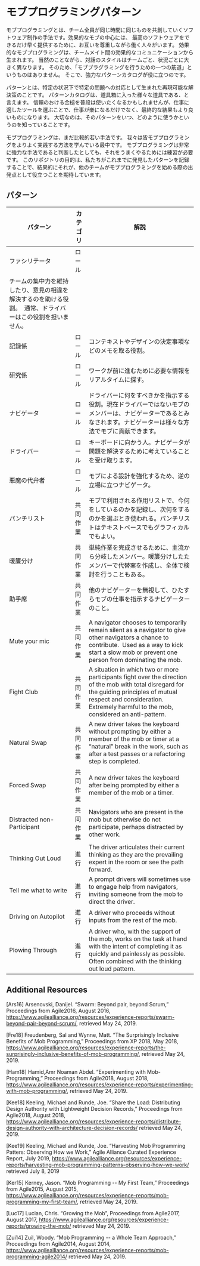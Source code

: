 # モブプログラミングパターン

モブプログラミングとは、チーム全員が同じ時間に同じものを共創していくソフトウェア制作の手法です。効果的なモブの中心には、
最高のソフトウェアをできるだけ早く提供するために、お互いを尊重しながら働く人々がいます。
効果的なモブプログラミングは、チームメイト間の効果的なコミュニケーションから生まれます。 
当然のことながら、対話のスタイルはチームごと、状況ごとに大きく異なります。 そのため、「モブプラグラミングを行うための一つの筋道」というものはありません。 
そこで、強力なパターンカタログが役に立つのです。

パターンとは、特定の状況下で特定の問題への対応として生まれた再現可能な解決策のことです。 パターンカタログは、道具箱に入った様々な道具である、と言えます。
信頼のおける金槌を普段は使いたくなるかもしれませんが、仕事に適したツールを選ぶことで、仕事が楽になるだけでなく、最終的な結果もより良いものになります。 
大切なのは、そのパターンをいつ、どのように使うかというのを知っていることです。

モブプログラミングは、まだ比較的若い手法です。 我々は皆モブプログラミングをよりよく実践する方法を学んでいる最中です。
モブプログラミングは非常に強力な手法であると判断したとしても、それをうまくやるためには練習が必要です。 
このリポジトリの目的は、私たちがこれまでに発見したパターンを記録することで、結果的にそれが、他のチームがモブプログラミングを始める際の出発点として役立つことを期待しています。

## パターン

| パターン                     | カテゴリ      | 解説                                                                                                                                                                                                                              |
|----------------------------|---------------|-----------------------------------------------------------------------------------------------------------------------------------------------------------------------------------------------------------------------------------|
| ファシリテータ                | ロール      | 
チームの集中力を維持したり、意見の相違を解決するのを助ける役割。  通常、ドライバーはこの役割を担いません。                                                                                             |
| 記録係                  | ロール      | コンテキストやデザインの決定事項などのメモを取る役割。                                                                                                                                            |
| 研究係                 | ロール      | ワークが前に進むために必要な情報をリアルタイムに探す。                                                                                                                                    |
| ナビゲータ                  | ロール      | ドライバーに何をすべきかを指示する役割。現在ドライバーではないモブのメンバーは、ナビゲーターであるとみなされます。ナビゲーターは様々な方法でモブに貢献できます。                                                                     |
| ドライバー                     | ロール      | キーボードに向かう人。ナビゲータが問題を解決するために考えていることを受け取ります。                                                    |
| 悪魔の代弁者           | ロール      | モブによる設計を強化するため、逆の立場に立つナビゲータ。|
| パンチリスト                 | 共同作業 | モブで利用される作用リストで、今何をしているのかを記録し、次何をするのかを選ぶとき使われる。パンチリストはテキストベースでもグラフィカルでもよい。
| 暖簾分け             | 共同作業 |単純作業を完成させるために、主流から分岐したメンバー。暖簾分けしたたメンバーで代替案を作成し、全体で検討を行うこともある。                                                     |
| 助手席             | 共同作業 | 他のナビゲーターを無視して、ひたすらモブの仕事を指示するナビゲーターのこと。                                                                                                                                              |
| Mute your mic              | 共同作業 | A navigator chooses to temporarily remain silent as a navigator to give other navigators a chance to contribute.  Used as a way to kick start a slow mob or prevent one person from dominating the mob.                           |
| Fight Club                 | 共同作業 | A situation in which two or more participants fight over the direction of the mob with total disregard for the guiding principles of mutual respect and consideration.  Extremely harmful to the mob, considered an anti-pattern. |
| Natural Swap               | 共同作業 | A new driver takes the keyboard without prompting by either a member of the mob or timer at a “natural” break in the work, such as after a test passes or a refactoring step is completed.                                        |
| Forced Swap                | 共同作業 | A new driver takes the keyboard after being prompted by either a member of the mob or a timer.                                                                                                                                    |
| Distracted non-Participant | 共同作業 | Navigators who are present in the mob but otherwise do not participate, perhaps distracted by other work.                                                                                                                         |
| Thinking Out Loud          | 進行       | The driver articulates their current thinking as they are the prevailing expert in the room or see the path forward.                                                                                                              |
| Tell me what to write      | 進行       | A prompt drivers will sometimes use to engage help from navigators, inviting someone from the mob to direct the driver.                                                                                                           |
| Driving on Autopilot       | 進行       | A driver who proceeds without inputs from the rest of the mob.                                                                                                                                                                    |
| Plowing Through            | 進行       | A driver who, with the support of the mob, works on the task at hand with the intent of completing it as quickly and painlessly as possible.  Often combined with the thinking out loud pattern.                                  |




## Additional Resources

[Ars16] Arsenovski, Danijel.  “Swarm: Beyond pair, beyond Scrum,”
Proceedings from Agile2016, August 2016,
https://www.agilealliance.org/resources/experience-reports/swarm-beyond-pair-beyond-scrum/, retrieved May 24, 2019.

[Fre18] Freudenberg, Sal and Wynne, Matt. “The Surprisingly Inclusive Benefits of Mob Programming,”
Proceedings from XP 2018, May 2018,
https://www.agilealliance.org/resources/experience-reports/the-surprisingly-inclusive-benefits-of-mob-programming/, retrieved May 24, 2019.

[Ham18] Hamid,Amr Noaman Abdel. “Experimenting with Mob-Programming,”
Proceedings from Agile2018, August 2018,
https://www.agilealliance.org/resources/experience-reports/experimenting-with-mob-programming/, retrieved May 24, 2019.

[Kee18] Keeling, Michael and Runde, Joe. “Share the Load: Distributing Design Authority with Lightweight Decision Records,” 
Proceedings from Agile2018, August 2018,
https://www.agilealliance.org/resources/experience-reports/distribute-design-authority-with-architecture-decision-records/ retrieved May 24, 2019.

[Kee19] Keeling, Michael and Runde, Joe. “Harvesting Mob Programming Patters: Observing How we Work,”
Agile Alliance Curated Experience Report, July 2019,
https://www.agilealliance.org/resources/experience-reports/harvesting-mob-programming-patterns-observing-how-we-work/ retrieved July 8, 2019

[Ker15] Kerney, Jason. “Mob Programming -- My First Team,”
Proceedings from Agile2015, August 2015,
https://www.agilealliance.org/resources/experience-reports/mob-programming-my-first-team/, retrieved May 24, 2019.

[Luc17] Lucian, Chris. “Growing the Mob”,
Proceedings from Agile2017, August 2017, 
https://www.agilealliance.org/resources/experience-reports/growing-the-mob/ retrieved May 24, 2019.

[Zui14] Zuil, Woody. “Mob Programming -- a Whole Team Approach,”
Proceedings from Agile2014, August 2014,
https://www.agilealliance.org/resources/experience-reports/mob-programming-agile2014/ retrieved May 24, 2019.
